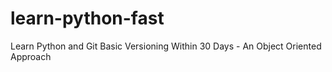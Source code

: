 # learn-python-fast
Learn Python and Git Basic Versioning Within 30 Days  - An Object Oriented Approach
